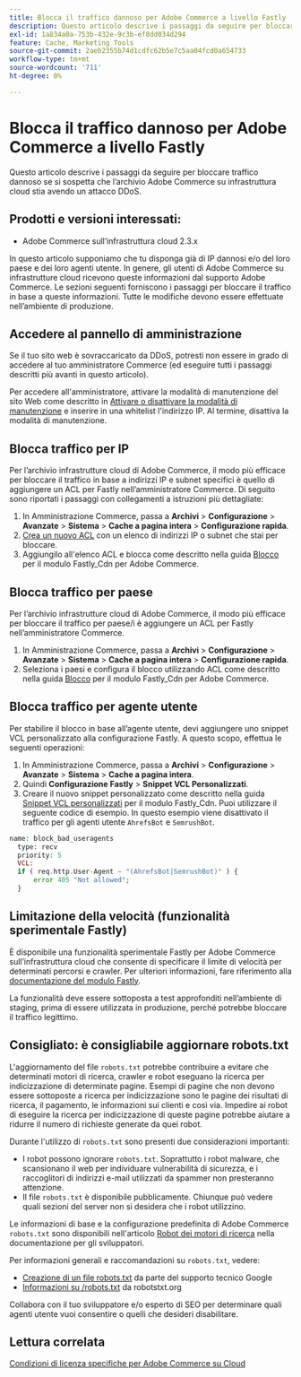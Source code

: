 ```yaml
---
title: Blocca il traffico dannoso per Adobe Commerce a livello Fastly
description: Questo articolo descrive i passaggi da seguire per bloccare traffico dannoso se si sospetta che l’archivio Adobe Commerce su infrastruttura cloud stia avendo un attacco DDoS.
exl-id: 1a834a0a-753b-432e-9c3b-ef8dd034d294
feature: Cache, Marketing Tools
source-git-commit: 2aeb2355b74d1cdfc62b5e7c5aa04fcd0a654733
workflow-type: tm+mt
source-wordcount: '711'
ht-degree: 0%

---
```


# Blocca il traffico dannoso per Adobe Commerce a livello Fastly

Questo articolo descrive i passaggi da seguire per bloccare traffico dannoso se si sospetta che l’archivio Adobe Commerce su infrastruttura cloud stia avendo un attacco DDoS.

## Prodotti e versioni interessati:

* Adobe Commerce sull’infrastruttura cloud 2.3.x

In questo articolo supponiamo che tu disponga già di IP dannosi e/o del loro paese e dei loro agenti utente. In genere, gli utenti di Adobe Commerce su infrastrutture cloud ricevono queste informazioni dal supporto Adobe Commerce. Le sezioni seguenti forniscono i passaggi per bloccare il traffico in base a queste informazioni. Tutte le modifiche devono essere effettuate nell’ambiente di produzione.

## Accedere al pannello di amministrazione

Se il tuo sito web è sovraccaricato da DDoS, potresti non essere in grado di accedere al tuo amministratore Commerce (ed eseguire tutti i passaggi descritti più avanti in questo articolo).

Per accedere all&#39;amministratore, attivare la modalità di manutenzione del sito Web come descritto in [Attivare o disattivare la modalità di manutenzione](https://experienceleague.adobe.com/en/docs/commerce-operations/installation-guide/tutorials/maintenance-mode) e inserire in una whitelist l&#39;indirizzo IP. Al termine, disattiva la modalità di manutenzione.

## Blocca traffico per IP

Per l’archivio infrastrutture cloud di Adobe Commerce, il modo più efficace per bloccare il traffico in base a indirizzi IP e subnet specifici è quello di aggiungere un ACL per Fastly nell’amministratore Commerce. Di seguito sono riportati i passaggi con collegamenti a istruzioni più dettagliate:

1. In Amministrazione Commerce, passa a **Archivi** > **Configurazione** > **Avanzate** > **Sistema** > **Cache a pagina intera** > **Configurazione rapida**.
1. [Crea un nuovo ACL](https://github.com/fastly/fastly-magento2/blob/master/Documentation/Guides/ACL.md) con un elenco di indirizzi IP o subnet che stai per bloccare.
1. Aggiungilo all&#39;elenco ACL e blocca come descritto nella guida [Blocco](https://github.com/fastly/fastly-magento2/blob/master/Documentation/Guides/BLOCKING.md) per il modulo Fastly\_Cdn per Adobe Commerce.

## Blocca traffico per paese

Per l’archivio infrastrutture cloud di Adobe Commerce, il modo più efficace per bloccare il traffico per paese/i è aggiungere un ACL per Fastly nell’amministratore Commerce.

1. In Amministrazione Commerce, passa a **Archivi** > **Configurazione** > **Avanzate** > **Sistema** > **Cache a pagina intera** > **Configurazione rapida**.
1. Seleziona i paesi e configura il blocco utilizzando ACL come descritto nella guida [Blocco](https://github.com/fastly/fastly-magento2/blob/master/Documentation/Guides/BLOCKING.md) per il modulo Fastly\_Cdn per Adobe Commerce.

## Blocca traffico per agente utente

Per stabilire il blocco in base all’agente utente, devi aggiungere uno snippet VCL personalizzato alla configurazione Fastly. A questo scopo, effettua le seguenti operazioni:

1. In Amministrazione Commerce, passa a **Archivi** > **Configurazione** > **Avanzate** > **Sistema** > **Cache a pagina intera**.
1. Quindi **Configurazione Fastly** > **Snippet VCL Personalizzati**.
1. Creare il nuovo snippet personalizzato come descritto nella guida [Snippet VCL personalizzati](https://github.com/fastly/fastly-magento2/blob/master/Documentation/Guides/CUSTOM-VCL-SNIPPETS.md) per il modulo Fastly\_Cdn. Puoi utilizzare il seguente codice di esempio. In questo esempio viene disattivato il traffico per gli agenti utente `AhrefsBot` e `SemrushBot`.

```php
name: block_bad_useragents
  type: recv
  priority: 5
  VCL:
  if ( req.http.User-Agent ~ "(AhrefsBot|SemrushBot)" ) {
      error 405 "Not allowed";
  }
```

## Limitazione della velocità (funzionalità sperimentale Fastly)

È disponibile una funzionalità sperimentale Fastly per Adobe Commerce sull’infrastruttura cloud che consente di specificare il limite di velocità per determinati percorsi e crawler. Per ulteriori informazioni, fare riferimento alla [documentazione del modulo Fastly](https://github.com/fastly/fastly-magento2/blob/master/Documentation/Guides/RATE-LIMITING.md).

La funzionalità deve essere sottoposta a test approfonditi nell’ambiente di staging, prima di essere utilizzata in produzione, perché potrebbe bloccare il traffico legittimo.

## Consigliato: è consigliabile aggiornare robots.txt

L&#39;aggiornamento del file `robots.txt` potrebbe contribuire a evitare che determinati motori di ricerca, crawler e robot eseguano la ricerca per indicizzazione di determinate pagine. Esempi di pagine che non devono essere sottoposte a ricerca per indicizzazione sono le pagine dei risultati di ricerca, il pagamento, le informazioni sui clienti e così via. Impedire ai robot di eseguire la ricerca per indicizzazione di queste pagine potrebbe aiutare a ridurre il numero di richieste generate da quei robot.

Durante l&#39;utilizzo di `robots.txt` sono presenti due considerazioni importanti:

* I robot possono ignorare `robots.txt`. Soprattutto i robot malware, che scansionano il web per individuare vulnerabilità di sicurezza, e i raccoglitori di indirizzi e-mail utilizzati da spammer non presteranno attenzione.
* Il file `robots.txt` è disponibile pubblicamente. Chiunque può vedere quali sezioni del server non si desidera che i robot utilizzino.

Le informazioni di base e la configurazione predefinita di Adobe Commerce `robots.txt` sono disponibili nell&#39;articolo [Robot dei motori di ricerca](https://experienceleague.adobe.com/en/docs/commerce-admin/marketing/seo/seo-overview#search-engine-robots) nella documentazione per gli sviluppatori.

Per informazioni generali e raccomandazioni su `robots.txt`, vedere:

* [Creazione di un file robots.txt](https://developers.google.com/search/docs/advanced/robots/create-robots-txt) da parte del supporto tecnico Google
* [Informazioni su /robots.txt](https://www.robotstxt.org/robotstxt.html) da robotstxt.org

Collabora con il tuo sviluppatore e/o esperto di SEO per determinare quali agenti utente vuoi consentire o quelli che desideri disabilitare.

## Lettura correlata

[Condizioni di licenza specifiche per Adobe Commerce su Cloud](https://www.adobe.com/content/dam/cc/en/legal/terms/enterprise/pdfs/PSLT-AdobeCommerceCloud-WW-2023v1.pdf)
